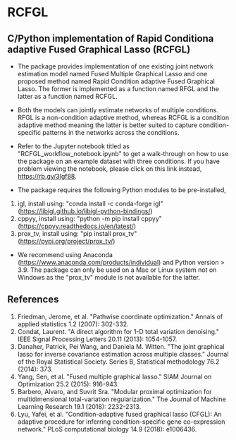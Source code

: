 # RCFGL
## C/Python implementation of Rapid Conditiona adaptive Fused Graphical Lasso (RCFGL)

- The package provides implementation of one existing joint network estimation model named Fused Multiple Graphical Lasso and one proposed method named Rapid Condition adaptive Fused Graphical Lasso. The former is implemented as a function named RFGL and the latter as a function named RCFGL. 

- Both the models can jointly estimate networks of multiple conditions. RFGL is a non-condition adaptive method, whereas RCFGL is a condition adaptive method meaning the latter is better suited to capture condition-specific patterns in the networks across the conditions. 

- Refer to the Jupyter notebook titled as "RCFGL_workflow_notebook.ipynb" to get a walk-through on how to use the package on an example dataset with three conditions. If you have problem viewing the notebook, please click on this link instead, https://rb.gy/3lgf88.

- The package requires the following Python modules to be pre-installed,
1. igl, install using: "conda install -c conda-forge igl"  (https://libigl.github.io/libigl-python-bindings/)
2. cppyy, install using: "python -m pip install cppyy"  (https://cppyy.readthedocs.io/en/latest/)
3. prox_tv, install using: "pip install prox_tv" (https://pypi.org/project/prox_tv/)

* We recommend using Anaconda (https://www.anaconda.com/products/individual) and Python version > 3.9. The package can only be used on a Mac or Linux system not on Windows as the "prox_tv" module is not available for the latter.


## References

1. Friedman, Jerome, et al. "Pathwise coordinate optimization." Annals of applied statistics 1.2 (2007): 302-332.
2.  Condat, Laurent. "A direct algorithm for 1-D total variation denoising." IEEE Signal Processing Letters 20.11 (2013): 1054-1057.
3. Danaher, Patrick, Pei Wang, and Daniela M. Witten. "The joint graphical lasso for inverse covariance estimation across multiple classes." Journal of the Royal Statistical Society. Series B, Statistical methodology 76.2 (2014): 373.
4. Yang, Sen, et al. "Fused multiple graphical lasso." SIAM Journal on Optimization 25.2 (2015): 916-943.
5. Barbero, Alvaro, and Suvrit Sra. "Modular proximal optimization for multidimensional total-variation regularization." The Journal of Machine Learning Research 19.1 (2018): 2232-2313.
6. Lyu, Yafei, et al. "Condition-adaptive fused graphical lasso (CFGL): An adaptive procedure for inferring condition-specific gene co-expression network." PLoS computational biology 14.9 (2018): e1006436.




